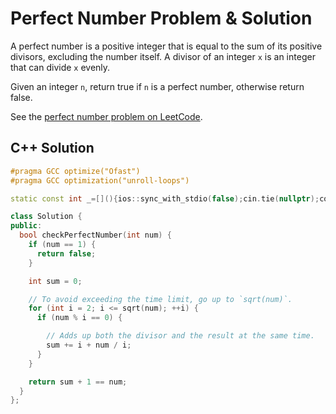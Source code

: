 # Perfect Number Problem & Solution

A perfect number is a positive integer that is equal to the sum of its positive divisors, excluding the number itself.
A divisor of an integer `x` is an integer that can divide `x` evenly.

Given an integer `n`, return true if `n` is a perfect number, otherwise return false.

See the [perfect number problem on LeetCode](https://leetcode.com/problems/perfect-number).

## C++ Solution

```cpp
#pragma GCC optimize("Ofast")
#pragma GCC optimization("unroll-loops")

static const int _=[](){ios::sync_with_stdio(false);cin.tie(nullptr);cout.tie(nullptr);return 0;}();

class Solution {
public:
  bool checkPerfectNumber(int num) {
    if (num == 1) {
      return false;
    }

    int sum = 0;

    // To avoid exceeding the time limit, go up to `sqrt(num)`.
    for (int i = 2; i <= sqrt(num); ++i) {
      if (num % i == 0) {

        // Adds up both the divisor and the result at the same time.
        sum += i + num / i;
      }
    }

    return sum + 1 == num;
  }
};
```
